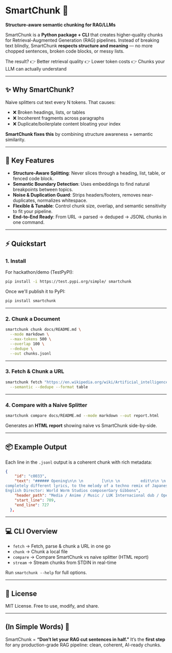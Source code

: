 # SmartChunk 🧩

**Structure-aware semantic chunking for RAG/LLMs**

SmartChunk is a **Python package + CLI** that creates higher-quality chunks for Retrieval-Augmented Generation (RAG) pipelines. Instead of breaking text blindly, SmartChunk **respects structure and meaning** — no more chopped sentences, broken code blocks, or messy lists.

The result?
👉 Better retrieval quality
👉 Lower token costs
👉 Chunks your LLM can actually understand

---

## ✨ Why SmartChunk?

Naive splitters cut text every N tokens. That causes:

* ❌ Broken headings, lists, or tables
* ❌ Incoherent fragments across paragraphs
* ❌ Duplicate/boilerplate content bloating your index

**SmartChunk fixes this** by combining structure awareness + semantic similarity.

---

## 🧠 Key Features

* **Structure-Aware Splitting**: Never slices through a heading, list, table, or fenced code block.
* **Semantic Boundary Detection**: Uses embeddings to find natural breakpoints between topics.
* **Noise & Duplication Guard**: Strips headers/footers, removes near-duplicates, normalizes whitespace.
* **Flexible & Tunable**: Control chunk size, overlap, and semantic sensitivity to fit your pipeline.
* **End-to-End Ready**: From URL → parsed → deduped → JSONL chunks in one command.

---

## ⚡ Quickstart

### 1. Install

For hackathon/demo (TestPyPI):

```bash
pip install -i https://test.pypi.org/simple/ smartchunk
```

Once we'll publish it to PyPI:

```bash
pip install smartchunk
```

---

### 2. Chunk a Document

```bash
smartchunk chunk docs/README.md \
  --mode markdown \
  --max-tokens 500 \
  --overlap 100 \
  --dedupe \
  --out chunks.jsonl
```

---

### 3. Fetch & Chunk a URL

```bash
smartchunk fetch "https://en.wikipedia.org/wiki/Artificial_intelligence" \
  --semantic --dedupe --format table
```

---

### 4. Compare with a Naive Splitter

```bash
smartchunk compare docs/README.md --mode markdown --out report.html
```

Generates an **HTML report** showing naive vs SmartChunk side-by-side.

---

## 📦 Example Output

Each line in the `.jsonl` output is a coherent chunk with rich metadata:

```json
{
    "id": "c0033",
    "text": "###### Opening\n\n \n        [\n\n \n         edit\n\n \n        ]\n\n* Footage from Japanese opening 8 (\"PLEASURE\") but with 
completely different lyrics, to the melody of a techno remix of Japanese opening 3 (\"Ora wa Ninkimono\").Musical Director, Producer and 
English Director: World Worm Studios composerGary Gibbons",
    "header_path": "Media / Anime / Music / LUK Internacional dub / Opening",
    "start_line": 709,
    "end_line": 727
  },

```

---

## 💻 CLI Overview

* `fetch` → Fetch, parse & chunk a URL in one go
* `chunk` → Chunk a local file
* `compare` → Compare SmartChunk vs naive splitter (HTML report)
* `stream` → Stream chunks from STDIN in real-time

Run `smartchunk --help` for full options.

---

## 🔑 License

MIT License. Free to use, modify, and share.

---

## (In Simple Words) 📝

SmartChunk = **“Don’t let your RAG cut sentences in half.”**
It’s the **first step** for any production-grade RAG pipeline: clean, coherent, AI-ready chunks.
